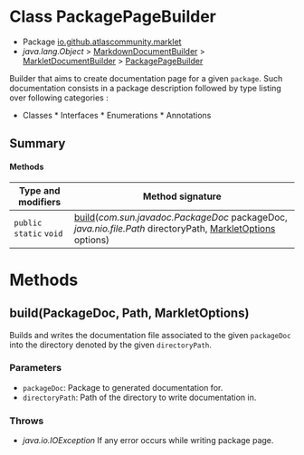 # Class PackagePageBuilder

* Package [io.github.atlascommunity.marklet](README.html)
* *java.lang.Object* > [MarkdownDocumentBuilder](MarkdownDocumentBuilder.html) > [MarkletDocumentBuilder](MarkletDocumentBuilder.html) > [PackagePageBuilder](PackagePageBuilder.html)

Builder that aims to create documentation page for a given ``package``. Such documentation
 consists in a package description followed by type listing over following categories :

 * Classes * Interfaces * Enumerations * Annotations


## Summary
#### Methods
| Type and modifiers | Method signature |
| --- | --- |
| `public static` `void` | [build](#buildpackagedoc-path-markletoptions)(*com.sun.javadoc.PackageDoc* packageDoc, *java.nio.file.Path* directoryPath, [MarkletOptions](MarkletOptions.html) options) |



# Methods
## build(PackageDoc, Path, MarkletOptions)
Builds and writes the documentation file associated to the given ``packageDoc`` into the
 directory denoted by the given ``directoryPath``.

### **Parameters**
* `packageDoc`: Package to generated documentation for.
* `directoryPath`: Path of the directory to write documentation in.

### **Throws**
* *java.io.IOException* If any error occurs while writing package page.





